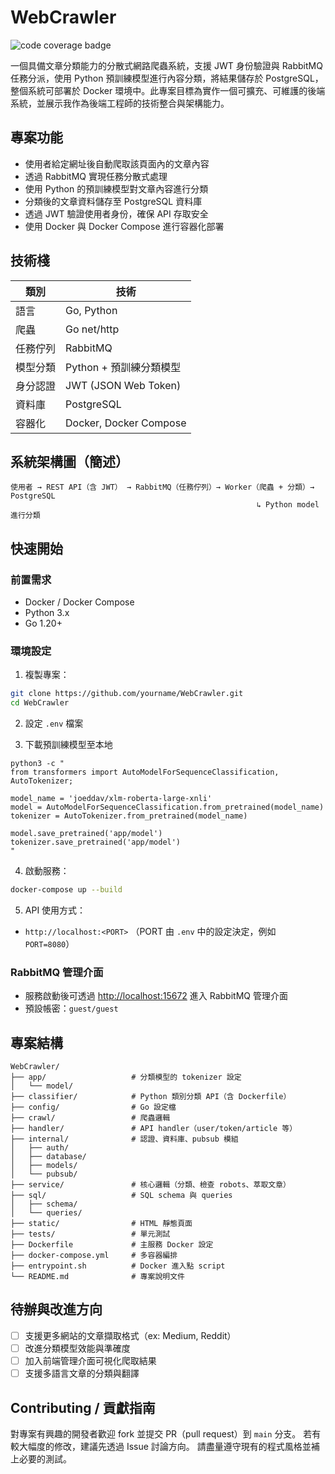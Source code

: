 
# WebCrawler

![code coverage badge](https://github.com/NickLiu-0717/Webcrawler/actions/workflows/ci.yml/badge.svg)

一個具備文章分類能力的分散式網路爬蟲系統，支援 JWT 身份驗證與 RabbitMQ 任務分派，使用 Python 預訓練模型進行內容分類，將結果儲存於 PostgreSQL，整個系統可部署於 Docker 環境中。此專案目標為實作一個可擴充、可維護的後端系統，並展示我作為後端工程師的技術整合與架構能力。

## 專案功能

- 使用者給定網址後自動爬取該頁面內的文章內容
- 透過 RabbitMQ 實現任務分散式處理
- 使用 Python 的預訓練模型對文章內容進行分類
- 分類後的文章資料儲存至 PostgreSQL 資料庫
- 透過 JWT 驗證使用者身份，確保 API 存取安全
- 使用 Docker 與 Docker Compose 進行容器化部署

## 技術棧

| 類別         | 技術                             |
|--------------|----------------------------------|
| 語言         | Go, Python                       |
| 爬蟲         | Go net/http                      |
| 任務佇列     | RabbitMQ                         |
| 模型分類     | Python + 預訓練分類模型           |
| 身分認證     | JWT (JSON Web Token)             |
| 資料庫       | PostgreSQL                       |
| 容器化       | Docker, Docker Compose           |

## 系統架構圖（簡述）

```
使用者 → REST API（含 JWT） → RabbitMQ（任務佇列）→ Worker（爬蟲 + 分類）→ PostgreSQL
                                                       ↳ Python model 進行分類
```

## 快速開始

### 前置需求

- Docker / Docker Compose
- Python 3.x
- Go 1.20+

### 環境設定

1. 複製專案：
```bash
git clone https://github.com/yourname/WebCrawler.git
cd WebCrawler
```

2. 設定 `.env` 檔案

3. 下載預訓練模型至本地
```
python3 -c "
from transformers import AutoModelForSequenceClassification, AutoTokenizer;

model_name = 'joeddav/xlm-roberta-large-xnli'
model = AutoModelForSequenceClassification.from_pretrained(model_name)
tokenizer = AutoTokenizer.from_pretrained(model_name)

model.save_pretrained('app/model')
tokenizer.save_pretrained('app/model')
"
```

4. 啟動服務：
```bash
docker-compose up --build
```

5. API 使用方式：
- `http://localhost:<PORT>` （PORT 由 `.env` 中的設定決定，例如 `PORT=8080`）

### RabbitMQ 管理介面
- 服務啟動後可透過 [http://localhost:15672](http://localhost:15672) 進入 RabbitMQ 管理介面
- 預設帳密：`guest/guest`

## 專案結構

```
WebCrawler/
├── app/                   # 分類模型的 tokenizer 設定
│   └── model/
├── classifier/            # Python 類別分類 API（含 Dockerfile）
├── config/                # Go 設定檔
├── crawl/                 # 爬蟲邏輯
├── handler/               # API handler（user/token/article 等）
├── internal/              # 認證、資料庫、pubsub 模組
│   ├── auth/
│   ├── database/
│   ├── models/
│   └── pubsub/
├── service/               # 核心邏輯（分類、檢查 robots、萃取文章）
├── sql/                   # SQL schema 與 queries
│   ├── schema/
│   └── queries/
├── static/                # HTML 靜態頁面
├── tests/                 # 單元測試
├── Dockerfile             # 主服務 Docker 設定
├── docker-compose.yml     # 多容器編排
├── entrypoint.sh          # Docker 進入點 script
└── README.md              # 專案說明文件

```

## 待辦與改進方向

- [ ] 支援更多網站的文章擷取格式（ex: Medium, Reddit）
- [ ] 改進分類模型效能與準確度
- [ ] 加入前端管理介面可視化爬取結果
- [ ] 支援多語言文章的分類與翻譯

## Contributing / 貢獻指南
對專案有興趣的開發者歡迎 fork 並提交 PR（pull request）到 `main` 分支。
若有較大幅度的修改，建議先透過 Issue 討論方向。
請盡量遵守現有的程式風格並補上必要的測試。
